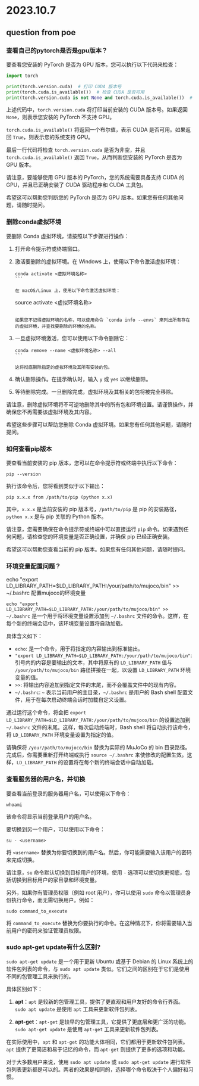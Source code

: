 # 2023.10.7

## question from poe

### 查看自己的pytorch是否是gpu版本？

要查看您安装的 PyTorch 是否为 GPU 版本，您可以执行以下代码来检查：

```python
import torch

print(torch.version.cuda)  # 打印 CUDA 版本号
print(torch.cuda.is_available())  # 检查 CUDA 是否可用
print(torch.version.cuda is not None and torch.cuda.is_available())  # 检查是否为 GPU 版本
```

上述代码中，`torch.version.cuda` 将打印当前安装的 CUDA 版本号。如果返回 `None`，则表示您安装的 PyTorch 不支持 GPU。

`torch.cuda.is_available()` 将返回一个布尔值，表示 CUDA 是否可用。如果返回 `True`，则表示您的系统支持 GPU。

最后一行代码将检查 `torch.version.cuda` 是否为非空，并且 `torch.cuda.is_available()` 返回 `True`，从而判断您安装的 PyTorch 是否为 GPU 版本。

请注意，要能够使用 GPU 版本的 PyTorch，您的系统需要具备支持 CUDA 的 GPU，并且已正确安装了 CUDA 驱动程序和 CUDA 工具包。

希望这可以帮助您判断您的 PyTorch 是否为 GPU 版本。如果您有任何其他问题，请随时提问。

###  删除conda虚拟环境

要删除 Conda 虚拟环境，请按照以下步骤进行操作：

1. 打开命令提示符或终端窗口。

2. 激活要删除的虚拟环境。在 Windows 上，使用以下命令激活虚拟环境：

   ````
   conda activate <虚拟环境名称>
   ```

   在 macOS/Linux 上，使用以下命令激活虚拟环境：

   ````
   source activate <虚拟环境名称>
   ```

   如果您不记得虚拟环境的名称，可以使用命令 `conda info --envs` 来列出所有存在的虚拟环境，并查找要删除的环境的名称。

3. 一旦虚拟环境激活，您可以使用以下命令删除它：

   ````
   conda remove --name <虚拟环境名称> --all
   ```

   这将彻底删除指定的虚拟环境及其所有安装的包。

4. 确认删除操作。在提示确认时，输入 `y` 或 `yes` 以继续删除。

5. 等待删除完成。一旦删除完成，虚拟环境及其相关的包将被完全移除。

请注意，删除虚拟环境将不可逆地删除其中的所有包和环境设置。请谨慎操作，并确保您不再需要该虚拟环境及其内容。

希望这些步骤可以帮助您删除 Conda 虚拟环境。如果您有任何其他问题，请随时提问。

### 如何查看pip版本

要查看当前安装的 pip 版本，您可以在命令提示符或终端中执行以下命令：

```
pip --version
```

执行该命令后，您将看到类似于以下输出：

```
pip x.x.x from /path/to/pip (python x.x)
```

其中，`x.x.x` 是当前安装的 pip 版本号，`/path/to/pip` 是 pip 的安装路径，`python x.x` 是与 pip 关联的 Python 版本。

请注意，您需要确保在命令提示符或终端中可以直接运行 `pip` 命令。如果遇到任何问题，请检查您的环境变量是否正确设置，并确保 pip 已经正确安装。

希望这可以帮助您查看当前的 pip 版本。如果您有任何其他问题，请随时提问。

### 环境变量配置问题？

echo "export LD_LIBRARY_PATH=$LD_LIBRARY_PATH:/your/path/to/mujoco/bin" >> ~/.bashrc  配置mujoco的环境变量

`echo "export LD_LIBRARY_PATH=$LD_LIBRARY_PATH:/your/path/to/mujoco/bin" >> ~/.bashrc` 是一个用于将环境变量设置添加到 `~/.bashrc` 文件的命令。这样，在每个新的终端会话中，该环境变量设置将自动加载。

具体含义如下：

- `echo`: 是一个命令，用于将指定的内容输出到标准输出。
- `"export LD_LIBRARY_PATH=$LD_LIBRARY_PATH:/your/path/to/mujoco/bin"`: 引号内的内容是要输出的文本，其中将原有的 `LD_LIBRARY_PATH` 值与 `/your/path/to/mujoco/bin` 路径拼接在一起，以设置 `LD_LIBRARY_PATH` 环境变量的值。
- `>>`: 将输出内容追加到指定文件的末尾，而不会覆盖文件中的现有内容。
- `~/.bashrc`: `~` 表示当前用户的主目录，`~/.bashrc` 是用户的 Bash shell 配置文件，用于在每次启动终端会话时加载自定义设置。

通过运行这个命令，将会把 `export LD_LIBRARY_PATH=$LD_LIBRARY_PATH:/your/path/to/mujoco/bin` 的设置追加到 `~/.bashrc` 文件的末尾。这样，每次启动终端时，Bash shell 将自动执行该命令，将 `LD_LIBRARY_PATH` 环境变量设置为指定的值。

请确保将 `/your/path/to/mujoco/bin` 替换为实际的 MuJoCo 的 bin 目录路径。完成后，你需要重新打开终端或执行 `source ~/.bashrc` 来使修改的配置生效。这样，`LD_LIBRARY_PATH` 的设置将在每个新的终端会话中自动加载。


### 查看服务器的用户名，并切换

要查看当前登录的服务器用户名，可以使用以下命令：

```shell
whoami
```

该命令将显示当前登录用户的用户名。

要切换到另一个用户，可以使用以下命令：

```shell
su - <username>
```

将 `<username>` 替换为你要切换到的用户名。然后，你可能需要输入该用户的密码来完成切换。

请注意，`su` 命令默认切换到目标用户的环境，使用 `-` 选项可以使切换更彻底，包括切换到目标用户的家目录和环境变量。

另外，如果你有管理员权限（例如 root 用户），你可以使用 `sudo` 命令以管理员身份执行命令，而无需切换用户。例如：

```shell
sudo command_to_execute
```

将 `command_to_execute` 替换为你要执行的命令。在这种情况下，你将需要输入当前用户的密码来验证管理员权限。


### sudo apt-get update有什么区别?

`sudo apt-get update` 是一个用于更新 Ubuntu 或基于 Debian 的 Linux 系统上的软件包列表的命令，与 `sudo apt update` 类似。它们之间的区别在于它们是使用不同的包管理工具来执行的。

具体区别如下：

1. **apt**：`apt` 是较新的包管理工具，提供了更直观和用户友好的命令行界面。`sudo apt update` 是使用 `apt` 工具来更新软件包列表。

2. **apt-get**：`apt-get` 是较早的包管理工具，它提供了更底层和更广泛的功能。`sudo apt-get update` 是使用 `apt-get` 工具来更新软件包列表。

在实际使用中，`apt` 和 `apt-get` 的功能大体相同，它们都用于更新软件包列表。`apt` 提供了更简洁和易于记忆的命令，而 `apt-get` 则提供了更多的选项和功能。

对于大多数用户来说，使用 `sudo apt update` 或 `sudo apt-get update` 进行软件包列表更新都是可以的。两者的效果是相同的，选择哪个命令取决于个人偏好和习惯。